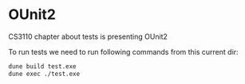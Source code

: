 # OUnit2

CS3110 chapter about tests is presenting OUnit2

To run tests we need to run following commands from this current dir:

```sh
dune build test.exe
dune exec ./test.exe
```
